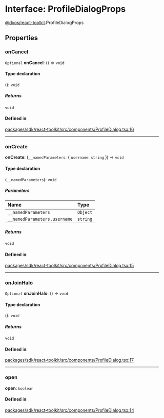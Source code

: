 # Interface: ProfileDialogProps

[@dxos/react-toolkit](../modules/dxos_react_toolkit.md).ProfileDialogProps

## Properties

### onCancel

 `Optional` **onCancel**: () => `void`

#### Type declaration

(): `void`

##### Returns

`void`

#### Defined in

[packages/sdk/react-toolkit/src/components/ProfileDialog.tsx:16](https://github.com/dxos/dxos/blob/main/packages/sdk/react-toolkit/src/components/ProfileDialog.tsx#L16)

___

### onCreate

 **onCreate**: (`__namedParameters`: { `username`: `string`  }) => `void`

#### Type declaration

(`__namedParameters`): `void`

##### Parameters

| Name | Type |
| :------ | :------ |
| `__namedParameters` | `Object` |
| `__namedParameters.username` | `string` |

##### Returns

`void`

#### Defined in

[packages/sdk/react-toolkit/src/components/ProfileDialog.tsx:15](https://github.com/dxos/dxos/blob/main/packages/sdk/react-toolkit/src/components/ProfileDialog.tsx#L15)

___

### onJoinHalo

 `Optional` **onJoinHalo**: () => `void`

#### Type declaration

(): `void`

##### Returns

`void`

#### Defined in

[packages/sdk/react-toolkit/src/components/ProfileDialog.tsx:17](https://github.com/dxos/dxos/blob/main/packages/sdk/react-toolkit/src/components/ProfileDialog.tsx#L17)

___

### open

 **open**: `boolean`

#### Defined in

[packages/sdk/react-toolkit/src/components/ProfileDialog.tsx:14](https://github.com/dxos/dxos/blob/main/packages/sdk/react-toolkit/src/components/ProfileDialog.tsx#L14)
